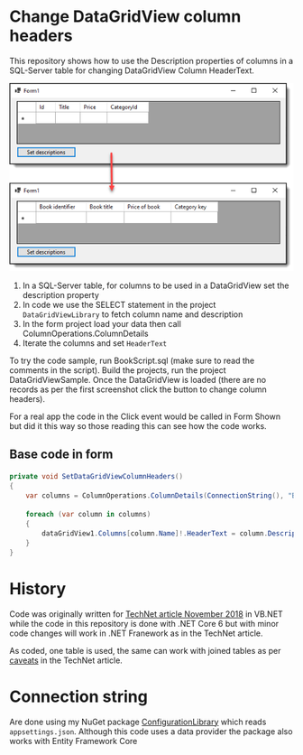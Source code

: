 # Change DataGridView column headers

This repository shows how to use the Description properties of columns in a SQL-Server table for changing DataGridView Column HeaderText.


![Screen Shot](DataGridViewLibrary/assets/screenShot.png)

1. In a SQL-Server table, for columns to be used in a DataGridView set the description property
1. In code we use the SELECT statement in the project `DataGridViewLibrary` to fetch column name and description
1. In the form project load your data then call ColumnOperations.ColumnDetails
1. Iterate the columns and set `HeaderText`

To try the code sample, run BookScript.sql (make sure to read the comments in the script). Build the projects, run the project DataGridViewSample. Once the DataGridView is loaded (there are no records as per the first screenshot click the button to change column headers).

For a real app the code in the Click event would be called in Form Shown but did it this way so those reading this can see how the code works.

## Base code in form

```csharp
private void SetDataGridViewColumnHeaders()
{
    var columns = ColumnOperations.ColumnDetails(ConnectionString(), "Books");

    foreach (var column in columns)
    {
        dataGridView1.Columns[column.Name]!.HeaderText = column.Description;
    }
}
```

# History

Code was originally written for [TechNet article November 2018](https://social.technet.microsoft.com/wiki/contents/articles/52160.datagridview-setup-header-text-using-sql-server.aspx) in VB.NET while  the code in this repository is done with .NET Core 6 but with minor code changes will work in .NET Franework as in the TechNet article.

As coded, one table is used, the same can work with joined tables as per [caveats](https://social.technet.microsoft.com/wiki/contents/articles/52160.datagridview-setup-header-text-using-sql-server.aspx#Caveats) in the TechNet article.


# Connection string

Are done using my NuGet package [ConfigurationLibrary](https://www.nuget.org/packages/ConfigurationLibrary/1.0.1?_src=template) which reads `appsettings.json`. Although this code uses a data provider the package also works with Entity Framework Core